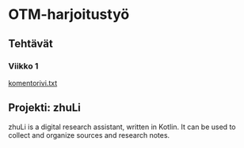 # OTM-harjoitustyö

## Tehtävät

### Viikko 1
[komentorivi.txt](https://github.com/OAarne/otm-harjoitustyo/blob/master/laskarit/viikko1/komentorivi.txt)

## Projekti: __zhuLi__
zhuLi is a digital research assistant, written in Kotlin.
It can be used to collect and organize sources and research notes.